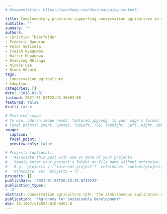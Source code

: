 ```yaml
---
# Documentation: https://wowchemy.com/docs/managing-content/

title: Complementary practices supporting conservation agriculture in southern Africa. A review
subtitle: ''
summary: ''
authors:
- Christian Thierfelder
- Frédéric Baudron
- Peter Setimela
- Isaiah Nyagumbo
- Walter Mupangwa
- Blessing Mhlanga
- Nicole Lee
- Bruno Gérard
tags:
- Conservation agriculture
- Adoption
categories: []
date: '2018-01-01'
lastmod: 2021-01-03T22:23:30+02:00
featured: false
draft: false

# Featured image
# To use, add an image named `featured.jpg/png` to your page's folder.
# Focal points: Smart, Center, TopLeft, Top, TopRight, Left, Right, BottomLeft, Bottom, BottomRight.
image:
  caption: ''
  focal_point: ''
  preview_only: false

# Projects (optional).
#   Associate this post with one or more of your projects.
#   Simply enter your project's folder or file name without extension.
#   E.g. `projects = ["internal-project"]` references `content/project/deep-learning/index.md`.
#   Otherwise, set `projects = []`.
projects: []
publishDate: '2021-01-03T20:23:25.671022Z'
publication_types:
- '2'
abstract: Conservation agriculture (CA) 'the simultaneous application of minimum soil disturbance, crop residue retention, and crop diversification' is a key approach to address declining soil fertility and the adverse effects of climate change in southern Africa. Applying the three defining principles of CA alone, however, is often not enough, and complementary practices and enablers are required to make CA systems more functional for smallholder farmers in the short and longer term. Here, we review 11 complementary practices and enablers grouped under six topical areas to highlight their critical need for functional CA systems, namely (1) appropriate nutrient management to increase productivity and biomass; (2) improved stress-tolerant varieties to overcome biotic and abiotic stresses; (3) judicious use of crop chemicals to surmount pest, diseases, and weed pressure; (4) enhanced groundcover with alternative organic resources or diversification with green manures and agroforestry; (5) increased efficiency of planting and mechanization to reduce labor, facilitate timely planting, and to provide farm power for seeding; and (6) an enabling political environment and more harmonized and innovative extension approaches to streamline and foster CA promotional efforts. We found that (1) all 11 complementary practices and enablers substantially enhance the functioning of CA systems and some (e.g., appropriate nutrient management) are critically needed to close yield gaps; (2) practices and enablers must be tailored to the local farmer contexts; and (3) CA systems should either be implemented in a sequential approach, or initially at a small scale and grow from there, in order to increase feasibility for smallholder farmers. This review provides a comprehensive overview of practices and enablers that are required to improve the productivity, profitability, and feasibility of CA systems. Addressing these in southern Africa is expected to stimulate the adoption of CA by smallholders, with positive outcomes for soil health and resilience to climate change.'
publication: '*Agronomy for Sustainable Development*'
doi: 10.1007/s13593-018-0492-8
---
```


